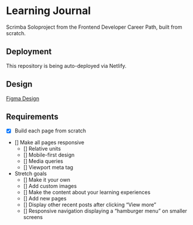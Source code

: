 # Learning Journal
Scrimba Soloproject from the Frontend Developer Career Path, built from scratch.

## Deployment
This repository is being auto-deployed via Netlify.

## Design
[Figma Design](https://www.figma.com/file/hE5klIn1AEQ9XWZWmurs7y/Learning-Journal%2FBlog)

## Requirements
* [x] Build each page from scratch 
* [] Make all pages responsive
	* [] Relative units
	* [] Mobile-first design
	* [] Media queries
	* [] Viewport meta tag
* Stretch goals
	* [] Make it your own
	* [] Add custom images
	* [] Make the content about your learning experiences
	* [] Add new pages
	* [] Display other recent posts after clicking “View more”
	* [] Responsive navigation displaying a “hamburger menu” on smaller screens